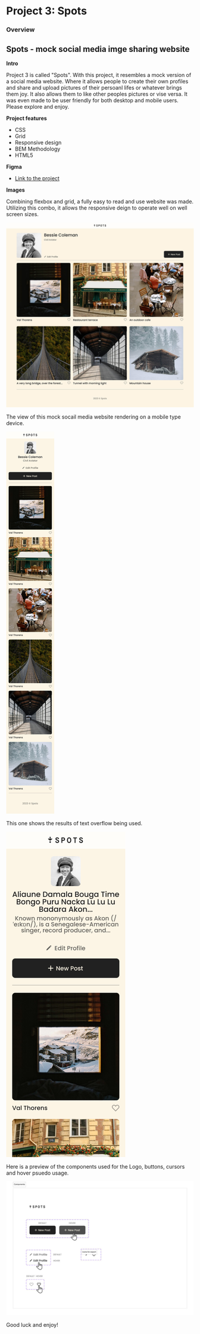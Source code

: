 # Project 3: Spots

### Overview

## Spots - mock social media imge sharing website

**Intro**

Project 3 is called "Spots". With this project, it resembles a mock version of a social media website. Where it allows people to create their own profiles and share and upload pictures of their persoanl lifes or whatever brings them joy. It also allows them to like other peoples pictures or vise versa. It was even made to be user friendly for both desktop and mobile users. Please explore and enjoy.

**Project features**

- CSS
- Grid
- Responsive design
- BEM Methodology
- HTML5

**Figma**

- [Link to the project](https://bigbet-coding.github.io/se_project_spots/)

**Images**

Combining flexbox and grid, a fully easy to read and use website was made. Utilizing this combo, it allows the responsive deign to operate well on well screen sizes.

![alt text](image.png)

The view of this mock socail media website rendering on a mobile type device.

![alt text](image-1.png)

This one shows the results of text overflow being used.

![alt text](image-2.png)

Here is a preview of the components used for the Logo, buttons, cursors and hover psuedo usage.

![alt text](image-3.png)

Good luck and enjoy!
